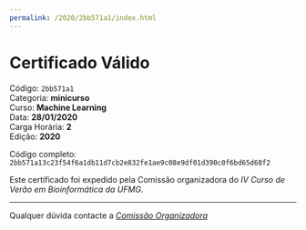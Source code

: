 ```yaml
---
permalink: /2020/2bb571a1/index.html
---
```


# Certificado Válido

Código: `2bb571a1`<br>
Categoria: **minicurso**<br>
Curso: **Machine Learning**<br>
Data: **28/01/2020**<br>
Carga Horária: **2**<br>
Edição: **2020**<br>


Código completo: `2bb571a13c23f54f6a1db11d7cb2e832fe1ae9c08e9df01d390c0f6bd65d68f2`


Este certificado foi expedido pela Comissão organizadora do *IV Curso de Verão em Bioinformática da UFMG*.

----

Qualquer dúvida contacte a [_Comissão Organizadora_](<mailto:cursobioinfoufmg@gmail.com$subject=[Certificados]>)

